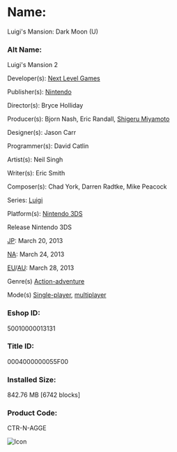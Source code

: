 # Name: 
Luigi's Mansion: Dark Moon (U)

### Alt Name:
Luigi's Mansion 2

Developer(s):	[Next Level Games](https://en.wikipedia.org/wiki/Next_Level_Games)

Publisher(s):	[Nintendo](https://en.wikipedia.org/wiki/Nintendo)

Director(s):	Bryce Holliday

Producer(s):	Bjorn Nash, Eric Randall, [Shigeru Miyamoto](https://en.wikipedia.org/wiki/Shigeru_Miyamoto)

Designer(s):	Jason Carr

Programmer(s):	David Catlin

Artist(s):	Neil Singh

Writer(s):	Eric Smith

Composer(s):	Chad York, Darren Radtke, Mike Peacock

Series:	[Luigi](https://en.wikipedia.org/wiki/List_of_Luigi_video_games)

Platform(s):	[Nintendo 3DS](https://en.wikipedia.org/wiki/Nintendo_3DS)

Release	Nintendo 3DS

[JP](https://en.wikipedia.org/wiki/Japan): March 20, 2013

[NA](https://en.wikipedia.org/wiki/North_America): March 24, 2013

[EU](https://en.wikipedia.org/wiki/Europe)/[AU](https://en.wikipedia.org/wiki/Australasia): March 28, 2013

Genre(s)	[Action-adventure](https://en.wikipedia.org/wiki/Action-adventure_game)

Mode(s)	[Single-player](https://en.wikipedia.org/wiki/Single-player_video_game), [multiplayer](https://en.wikipedia.org/wiki/Multiplayer_video_game)

### Eshop ID:
50010000013131

### Title ID: 
0004000000055F00

### Installed Size: 
842.76 MB [6742 blocks]

### Product Code: 
CTR-N-AGGE

![Icon](https://github.com/GrewdonGaming21/3DS-Titles-Database/blob/main/Luigi's%20Mansion:%20Dark%20Moon/Description/home%20icon.png?raw=true)
